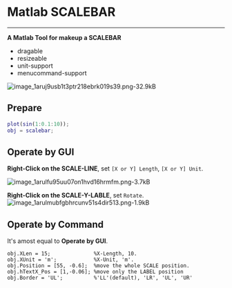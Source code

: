 # Matlab SCALEBAR
---
**A Matlab Tool for makeup a SCALEBAR**

+ dragable 
+ resizeable
+ unit-support
+ menucommand-support  

![image_1aruj9usb1t3ptr218ebrk019s39.png-32.9kB][1]
## Prepare
```matlab
plot(sin(1:0.1:10));
obj = scalebar;
```
## Operate by GUI
**Right-Click on the SCALE-LINE**, set `[X or Y] Length`, `[X or Y] Unit`. 

![image_1arulfu95uu07on1hvd16hrmfm.png-3.7kB][2]

**Right-Click on the SCALE-Y-LABLE**, set `Rotate`.
![image_1arulmubfgbhrcunv51s4dir513.png-1.9kB][3]

## Operate by Command
It's amost equal to **Operate by GUI**.
```
obj.XLen = 15;              %X-Length, 10.
obj.XUnit = 'm';            %X-Unit, 'm'.
obj.Position = [55, -0.6];  %move the whole SCALE position.
obj.hTextX_Pos = [1,-0.06]; %move only the LABEL position
obj.Border = 'UL';          %'LL'(default), 'LR', 'UL', 'UR'

```


  [1]: http://static.zybuluo.com/chenxinfeng/jsb4vvuo2bpntm4wg2a6i71e/image_1aruj9usb1t3ptr218ebrk019s39.png
  [2]: http://static.zybuluo.com/chenxinfeng/glwhxwbqraou51wx0av64yf7/image_1arulfu95uu07on1hvd16hrmfm.png
  [3]: http://static.zybuluo.com/chenxinfeng/asjxl1cfsbmm8fjzdsaqqrvx/image_1arulmubfgbhrcunv51s4dir513.png